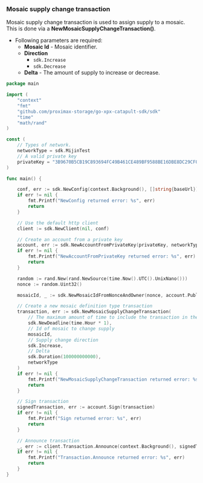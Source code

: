 
### Mosaic supply change transaction

Mosaic supply change transaction is used to assign supply to a mosaic.
This is done via a **NewMosaicSupplyChangeTransaction()**.

- Following parameters are required:
  - **Mosaic Id** - Mosaic identifier.
  - **Direction**
    - `sdk.Increase`
    - `sdk.Decrease`
  - **Delta** - The amount of supply to increase or decrease.

```go
package main

import (
    "context"
    "fmt"
    "github.com/proximax-storage/go-xpx-catapult-sdk/sdk"
    "time"
    "math/rand"
)

const (
    // Types of network.
    networkType = sdk.MijinTest
    // A valid private key
    privateKey = "3B9670B5CB19C893694FC49B461CE489BF9588BE16DBE8DC29CF06338133DEE6"
)

func main() {

    conf, err := sdk.NewConfig(context.Background(), []string{baseUrl})
    if err != nil {
        fmt.Printf("NewConfig returned error: %s", err)
        return
    }

    // Use the default http client
    client := sdk.NewClient(nil, conf)

    // Create an account from a private key
    account, err := sdk.NewAccountFromPrivateKey(privateKey, networkType)
    if err != nil {
        fmt.Printf("NewAccountFromPrivateKey returned error: %s", err)
        return
    }

    random := rand.New(rand.NewSource(time.Now().UTC().UnixNano()))
    nonce := random.Uint32()

    mosaicId, _ := sdk.NewMosaicIdFromNonceAndOwner(nonce, account.PublicAccount.PublicKey)

    // Create a new mosaic definition type transaction
    transaction, err := sdk.NewMosaicSupplyChangeTransaction(
        // The maximum amount of time to include the transaction in the blockchain.
        sdk.NewDeadline(time.Hour * 1),
        // Id of mosaic to change supply
        mosaicId,
        // Supply change direction
        sdk.Increase,
        // Delta
        sdk.Duration(100000000000),
        networkType
    )
    if err != nil {
        fmt.Printf("NewMosaicSupplyChangeTransaction returned error: %s", err)
        return
    }

    // Sign transaction
    signedTransaction, err := account.Sign(transaction)
    if err != nil {
        fmt.Printf("Sign returned error: %s", err)
        return
    }

    // Announce transaction
    _, err := client.Transaction.Announce(context.Background(), signedTransaction)
    if err != nil {
        fmt.Printf("Transaction.Announce returned error: %s", err)
        return
    }
}
```


